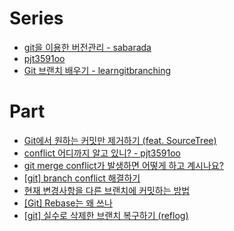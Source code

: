 # Series
- [git을 이용한 버전관리 - sabarada](https://sabarada.tistory.com/71?category=792135)
- [pjt3591oo](https://blog.naver.com/pjt3591oo/222553996993)
- [Git 브랜치 배우기 - learngitbranching](https://learngitbranching.js.org/?locale=ko)

# Part
- [Git에서 원하는 커밋만 제거하기 (feat. SourceTree)](https://jojoldu.tistory.com/613)
- [conflict 어디까지 알고 있니? - pjt3591oo](https://blog.naver.com/pjt3591oo/222573686917)
- [git merge conflict가 발생하면 어떻게 하고 계시나요?](https://blog.aaronroh.org/142)
- [[git] branch conflict 해결하기](https://soobaaaam.tistory.com/25)
- [현재 변경사항을 다른 브랜치에 커밋하는 방법](https://frogand.tistory.com/133)
- [[Git] Rebase는 왜 쓰나](https://studyandwrite.tistory.com/503)
- [[git] 실수로 삭제한 브랜치 복구하기 (reflog)](https://zinee-world.tistory.com/643)
